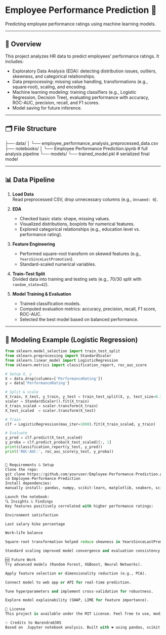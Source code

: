 # Employee Performance Prediction 🚀

Predicting employee performance ratings using machine learning models.

---

## 📖 Overview

This project analyzes HR data to predict employees’ performance ratings. It includes:

- Exploratory Data Analysis (EDA): detecting distribution issues, outliers, skewness, and categorical relationships.
- Data preprocessing: missing value handling, transformations (e.g., square‑root), scaling, and encoding.
- Machine learning modeling: training classifiers (e.g., Logistic Regression, Decision Tree), evaluating performance with accuracy, ROC-AUC, precision, recall, and F1 scores.
- Model saving for future inference.

---

## 🗂️ File Structure

├── data/
│ └── employee_performance_analysis_preprocessed_data.csv
├── notebooks/
│ └── Employee Performance Prediction.ipynb # full analysis pipeline
└── models/
└── trained_model.pkl # serialized final model


---

## 📊 Data Pipeline

1. **Load Data**  
   Read preprocessed CSV, drop unnecessary columns (e.g., `Unnamed: 0`).

2. **EDA**  
   - Checked basic stats: shape, missing values.  
   - Visualized distributions, boxplots for numerical features.  
   - Explored categorical relationships (e.g., education level vs. performance rating).

3. **Feature Engineering**  
   - Performed square-root transform on skewed features (e.g., `YearsSinceLastPromotion`).  
   - Standard-scaled numerical variables.

4. **Train–Test Split**  
   Divided data into training and testing sets (e.g., 70/30 split with `random_state=42`).

5. **Model Training & Evaluation**  
   - Trained classification models.  
   - Computed evaluation metrics: accuracy, precision, recall, F1 score, ROC-AUC.  
   - Selected the best model based on balanced performance.

---

## 🧠 Modeling Example (Logistic Regression)

```python
from sklearn.model_selection import train_test_split
from sklearn.preprocessing import StandardScaler
from sklearn.linear_model import LogisticRegression
from sklearn.metrics import classification_report, roc_auc_score

# Setup X, y
X = data.drop(columns=['PerformanceRating'])
y = data['PerformanceRating']

# Split & scale
X_train, X_test, y_train, y_test = train_test_split(X, y, test_size=0.3, random_state=42)
scaler = StandardScaler().fit(X_train)
X_train_scaled = scaler.transform(X_train)
X_test_scaled  = scaler.transform(X_test)

# Train
clf = LogisticRegression(max_iter=1000).fit(X_train_scaled, y_train)

# Evaluate
y_pred = clf.predict(X_test_scaled)
y_proba = clf.predict_proba(X_test_scaled)[:, 1]
print(classification_report(y_test, y_pred))
print('ROC‑AUC:', roc_auc_score(y_test, y_proba))


🔧 Requirements & Setup
Clone the repo:
git clone https://github.com/youruser/Employee-Performance-Prediction.git
cd Employee-Performance-Prediction
Install dependencies:
manually install: pandas, numpy, scikit‑learn, matplotlib, seaborn, scipy.

Launch the notebook:
🔍 Insights & Findings
Key features positively correlated with higher performance ratings:

Environment satisfaction

Last salary hike percentage

Work–life balance

Square-root transformation helped reduce skewness in YearsSinceLastPromotion.

Standard scaling improved model convergence and evaluation consistency.

🆕 Future Work
Try advanced models (Random Forest, XGBoost, Neural Networks).

Apply feature selection or dimensionality reduction (e.g., PCA).

Connect model to web app or API for real-time prediction.

Tune hyperparameters and implement cross-validation for robustness.

Explore model explainability (SHAP, LIME for feature importance).

📝 License
This project is available under the MIT License. Feel free to use, modify, and distribute!

✨ Credits to Narendra6305
Based on  Jupyter notebook analysis. Built with ❤️ using pandas, scikit-learn, and seaborn.

